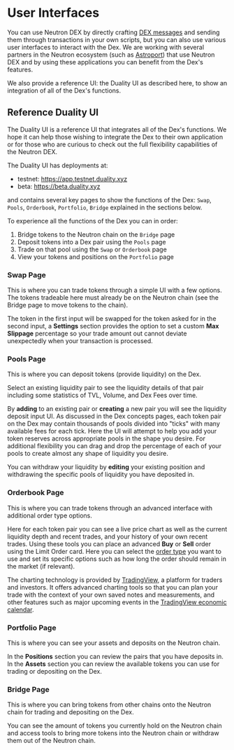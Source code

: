 # User Interfaces

You can use Neutron DEX by directly crafting [DEX messages](/neutron/modules/dex/messages) and sending them through transactions in your own scripts, but you can also use various user interfaces to interact with the Dex. We are working with several partners in the Neutron ecosystem (such as [Astroport](https://app.astroport.fi)) that use Neutron DEX and by using these applications you can benefit from the Dex's features.

We also provide a reference UI: the Duality UI as described here, to show an integration of all of the Dex's functions.

## Reference Duality UI

The Duality UI is a reference UI that integrates all of the Dex's functions. We hope it can help those wishing to integrate the Dex to their own application or for those who are curious to check out the full flexibility capabilities of the Neutron DEX.

The Duality UI has deployments at:
- testnet: https://app.testnet.duality.xyz
- beta: https://beta.duality.xyz

and contains several key pages to show the functions of the Dex: `Swap`, `Pools`, `Orderbook`, `Portfolio`, `Bridge` explained in the sections below.

To experience all the functions of the Dex you can in order:
1. Bridge tokens to the Neutron chain on the `Bridge` page
2. Deposit tokens into a Dex pair using the `Pools` page
3. Trade on that pool using the `Swap` or `Orderbook` page
4. View your tokens and positions on the `Portfolio` page

### Swap Page
This is where you can trade tokens through a simple UI with a few options. The tokens tradeable here must already be on the Neutron chain (see the Bridge page to move tokens to the chain).

The token in the first input will be swapped for the token asked for in the second input, a **Settings** section provides the option to set a custom **Max Slippage** percentage so your trade amount out cannot deviate unexpectedly when your transaction is processed.

### Pools Page
This is where you can deposit tokens (provide liquidity) on the Dex.

Select an existing liquidity pair to see the liquidity details of that pair including some statistics of TVL, Volume, and Dex Fees over time.

By **adding** to an existing pair or **creating** a new pair you will see the liquidity deposit input UI. As discussed in the Dex concepts pages, each token pair on the Dex may contain thousands of pools divided into "ticks" with many available fees for each tick. Here the UI will attempt to help you add your token reserves across appropriate pools in the shape you desire. For additional flexibility you can drag and drop the percentage of each of your pools to create almost any shape of liquidity you desire.

You can withdraw your liquidity by **editing** your existing position and withdrawing the specific pools of liquidity you have deposited in.

### Orderbook Page
This is where you can trade tokens through an advanced interface with additional order type options.

Here for each token pair you can see a live price chart as well as the current liquidity depth and recent trades, and your history of your own recent trades. Using these tools you can place an advanced **Buy** or **Sell** order using the Limit Order card. Here you can select the [order type](/neutron/modules/dex/messages#place-limit-order) you want to use and set its specific options such as how long the order should remain in the market (if relevant).

The charting technology is provided by [TradingView](https://www.tradingview.com/), a platform for traders and investors. It offers advanced charting tools so that you can plan your trade with the context of your own saved notes and measurements, and other features such as major upcoming events in the [TradingView economic calendar](https://www.tradingview.com/economic-calendar/).

### Portfolio Page
This is where you can see your assets and deposits on the Neutron chain.

In the **Positions** section you can review the pairs that you have deposits in.  In the **Assets** section you can review the available tokens you can use for trading or depositing on the Dex.

### Bridge Page
This is where you can bring tokens from other chains onto the Neutron chain for trading and depositing on the Dex.

You can see the amount of tokens you currently hold on the Neutron chain and access tools to bring more tokens into the Neutron chain or withdraw them out of the Neutron chain.
